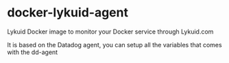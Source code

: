 # docker-lykuid-agent

Lykuid Docker image to monitor your Docker service through Lykuid.com

It is based on the Datadog agent, you can setup all the variables that comes with the dd-agent

